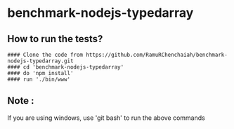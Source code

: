 # benchmark-nodejs-typedarray

## How to run the tests?
```
#### Clone the code from https://github.com/RamuRChenchaiah/benchmark-nodejs-typedarray.git
#### cd 'benchmark-nodejs-typedarray'
#### do 'npm install'
#### run './bin/www'
```

## Note :
 If you are using windows, use 'git bash' to run the above commands
